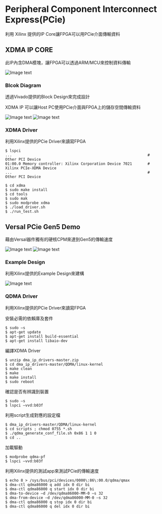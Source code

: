 # Peripheral Component Interconnect Express(PCie)
利用 Xilinx 提供的IP Core讓FPGA可以用PCie介面傳輸資料

## XDMA IP CORE
此IP內含DMA模塊，讓FPGA可以透過ARM/MCU來控制資料傳輸

![Image text]()

### Blcok Diagram
透過Vivado提供的Block Design來完成設計

XDMA IP 可以讓Host PC使用PCie介面與FPGA上的儲存空間傳輸資料

![Image text]() ![Image text]()

### XDMA Driver
利用Xilinx提供的PCie Driver來讀寫FPGA

```
$ lspci                                                                                  
...                                                             # Other PCI Device        
01:00.0 Memory controller: Xilinx Corporation Device 7021       # Xilinx PCIe-XDMA Device
...                                                             # Other PCI Device       

$ cd xdma
$ sudo make install
$ cd tools
$ sudo mak
$ sudo modprobe xdma
$ ./load_driver.sh                                                                                  
$ ./run_test.sh

```

## Versal PCie Gen5 Demo
藉由Versal器件獨有的硬核CPM來達到Gen5的傳輸速度

![Image text]() ![Image text]()

### Example Design
利用Xilinx提供的Example Design來建構

![Image text]()

### QDMA Driver
利用Xilinx提供的PCie Driver來讀寫FPGA

安裝必需的依賴庫及套件
```
$ sudo –s 						
$ apt-get update 						
$ apt-get install build-essential 				
$ apt-get install libaio-dev
```
編譯XDMA Driver
```
$ unzip dma_ip_drivers-master.zip 				        
$ cd dma_ip_drivers-master/QDMA/linux-kernel 			
$ make clean 						
$ make 							                              
$ make install 						                        
$ sudo reboot
```
確認是否有辨識到裝置
```
$ sudo –s 						                            
$ lspci –vvd:b03f 						                    
```
利用script生成對應的設定檔
```
$ dma_ip_drivers-master/QDMA/linux-kernel 			
$ cd scripts ; chmod 0755 *.sh 				
$ ./qdma_generate_conf_file.sh 0x86 1 1 0 			 
$ cd ..
```
加載驅動
```
$ modprobe qdma-pf 					                      
$ lspci –vvd:b03f 						                    
```
利用Xilinx提供的測試app來測試PCie的傳輸速度
```
$ echo 8 > /sys/bus/pci/devices/0000\:86\:00.0/qdma/qmax 	
$ dma-ctl qdma86000 q add idx 0 dir bi 			
$ dma-ctl qdma86000 q start idx 0 dir bi 			
$ dma-to-device –d /dev/qdma86000-MM-0 –s 32 			
$ dma-from-device –d /dev/qdma86000-MM-0 –s 32 		
$ dma-ctl qdma86000 q stop idx 0 dir bi 			
$ dma-ctl qdma86000 q del idx 0 dir bi 			
```
